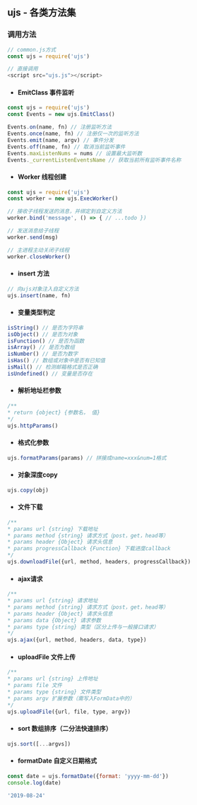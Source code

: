 ## ujs - 各类方法集

### 调用方法
```javascript
// common.js方式
const ujs = require('ujs')

// 直接调用
<script src="ujs.js"></script>
```
- #### EmitClass 事件监听
```javascript
const ujs = require('ujs')
const Events = new ujs.EmitClass()

Events.on(name, fn) // 注册监听方法
Events.once(name, fn) // 注册仅一次的监听方法
Events.emit(name, argv) // 事件分发
Events.off(name, fn) // 取消当前监听事件
Events.maxListenNums = nums // 设置最大监听数
Events._currentListenEventsName // 获取当前所有监听事件名称
```
- #### Worker 线程创建
```javascript
const ujs = require('ujs')
const worker = new ujs.ExecWorker()

// 接收子线程发送的消息，并绑定到自定义方法
worker.bind('message', () => { // ...todo })

// 发送消息给子线程
worker.send(msg)

// 主进程主动关闭子线程
worker.closeWorker()
```
- #### insert 方法
```javascript
// 向ujs对象注入自定义方法
ujs.insert(name, fn)
```
- #### 变量类型判定
```javascript
isString() // 是否为字符串
isObject() // 是否为对象
isFunction() // 是否为函数 
isArray() // 是否为数组
isNumber() // 是否为数字
isHas() // 数组或对象中是否有已知值
isMail() // 检测邮箱格式是否正确
isUndefined() // 变量是否存在
```
- #### 解析地址栏参数
```javascript
/**
* return {object} {参数名， 值}
*/
ujs.httpParams()
```
- #### 格式化参数
```javascript
ujs.formatParams(params) // 拼接成name=xxx&num=1格式 
```
- #### 对象深度copy
```javascript
ujs.copy(obj)
```
- #### 文件下载
```javascript
/**
* params url {string} 下载地址
* params method {string} 请求方式（post，get，head等）
* params header {Object} 请求头信息
* params progressCallback {Function} 下载进度callback
*/
ujs.downloadFile({url, method, headers, progressCallback})
```
- #### ajax请求
```javascript
/**
* params url {string} 请求地址
* params method {string} 请求方式（post，get，head等）
* params header {Object} 请求头信息
* params data {Object} 请求参数
* params type {string} 类型（区分上传与一般接口请求）
*/
ujs.ajax({url, method, headers, data, type})
```
- #### uploadFile 文件上传
```javascript
/**
* params url {string} 上传地址
* params file 文件
* params type {string} 文件类型
* params argv 扩展参数（需写入FormData中的）
*/
ujs.uploadFile({url, file, type, argv})
```
- #### sort 数组排序（二分法快速排序）
```javascript
ujs.sort([...argvs])
```
- #### formatDate 自定义日期格式
```javascript
const date = ujs.formatDate({format: 'yyyy-mm-dd'})
console.log(date)

'2019-08-24'
```

